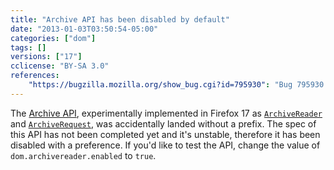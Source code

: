 ```yaml
---
title: "Archive API has been disabled by default"
date: "2013-01-03T03:50:54-05:00"
categories: ["dom"]
tags: []
versions: ["17"]
cclicense: "BY-SA 3.0"
references:
    "https://bugzilla.mozilla.org/show_bug.cgi?id=795930": "Bug 795930 – ArchiveReader should live behind a pref"
---
```

The [Archive API](https://hacks.mozilla.org/2012/10/archiveapi-read-out-archive-file-contents-introducing-bleeding-edge/), experimentally implemented in Firefox 17 as [`ArchiveReader`](https://developer.mozilla.org/en-US/docs/Web/API/ArchiveReader) and [`ArchiveRequest`](https://developer.mozilla.org/en-US/docs/Web/API/ArchiveRequest), was accidentally landed without a prefix. The spec of this API has not been completed yet and it's unstable, therefore it has been disabled with a preference. If you'd like to test the API, change the value of `dom.archivereader.enabled` to `true`.
